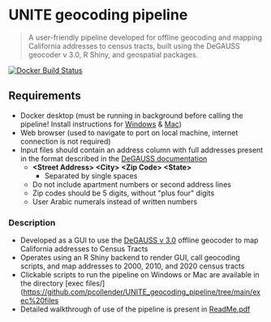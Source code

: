 # UNITE geocoding pipeline 

> A user-friendly pipeline developed for offline geocoding and mapping California addresses to census tracts, built using the DeGAUSS geocoder v 3.0, R Shiny, and geospatial packages.

[![Docker Build Status](https://img.shields.io/docker/automated/pcollender/unite_geocoding_pipeline)](https://hub.docker.com/repository/docker/pcollender/unite_geocoding_pipeline/tags)

## Requirements

- Docker desktop (must be running in background before calling the pipeline! Install instructions for [Windows](https://docs.docker.com/docker-for-windows/install/) & [Mac](https://docs.docker.com/docker-for-mac/install/))
- Web browser (used to navigate to port on local machine, internet connection is not required)
- Input files should contain an address column with full addresses present in the format described in the [DeGAUSS documentation](https://degauss.org/geocoder/)
	- **\<Street Address\> \<City\> \<Zip Code\> \<State\>** 
		- Separated by single spaces
	- Do not include apartment numbers or second address lines
	- Zip codes should be 5 digits, without "plus four" digits
	- User Arabic numerals instead of written numbers
	
### Description

- Developed as a GUI to use the [DeGAUSS v 3.0](https://github.com/degauss-org/geocoder) offline geocoder to map California addresses to Census Tracts
- Operates using an R Shiny backend to render GUI, call geocoding scripts, and map addresses to 2000, 2010, and 2020 census tracts
- Clickable scripts to run the pipeline on Windows or Mac are available in the directory [exec files/](https://github.com/pcollender/UNITE_geocoding_pipeline/tree/main/exec%20files
- Detailed walkthrough of use of the pipeline is present in [ReadMe.pdf](https://github.com/pcollender/UNITE_geocoding_pipeline/blob/main/ReadMe.pdf)
